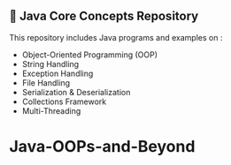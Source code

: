 ## 🚀 Java Core Concepts Repository

This repository includes Java programs and examples on :
- Object-Oriented Programming (OOP)
- String Handling
- Exception Handling
- File Handling 
- Serialization & Deserialization
- Collections Framework
- Multi-Threading
# Java-OOPs-and-Beyond
